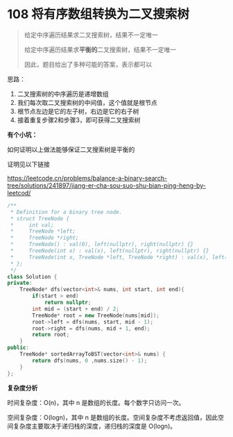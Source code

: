 # 108 将有序数组转换为二叉搜索树

> 给定中序遍历结果求二叉搜索树，结果不一定唯一
>
> 给定中序遍历结果求**平衡的**二叉搜索树，结果不一定唯一
>
> 因此，题目给出了多种可能的答案，表示都可以

思路：

1. 二叉搜索树的中序遍历是递增数组
2. 我们每次取二叉搜索树的中间值，这个值就是根节点
3. 根节点左边是它的左子树，右边是它的右子树
4. 接着重复步骤2和步骤3，即可获得二叉搜索树

**有个小坑：**

如何证明以上做法能够保证二叉搜索树是平衡的

证明见以下链接

https://leetcode.cn/problems/balance-a-binary-search-tree/solutions/241897/jiang-er-cha-sou-suo-shu-bian-ping-heng-by-leetcod/

```c++
/**
 * Definition for a binary tree node.
 * struct TreeNode {
 *     int val;
 *     TreeNode *left;
 *     TreeNode *right;
 *     TreeNode() : val(0), left(nullptr), right(nullptr) {}
 *     TreeNode(int x) : val(x), left(nullptr), right(nullptr) {}
 *     TreeNode(int x, TreeNode *left, TreeNode *right) : val(x), left(left), right(right) {}
 * };
 */
class Solution {
private:
    TreeNode* dfs(vector<int>& nums, int start, int end){
        if(start > end)
            return nullptr;
        int mid = (start + end) / 2;
        TreeNode* root = new TreeNode(nums[mid]);
        root->left = dfs(nums, start, mid - 1);
        root->right = dfs(nums, mid + 1, end);
        return root;
    }
public:
    TreeNode* sortedArrayToBST(vector<int>& nums) {
        return dfs(nums, 0 ,nums.size() - 1);
    }
};
```

**复杂度分析**

时间复杂度：O(n)，其中 n 是数组的长度。每个数字只访问一次。

空间复杂度：O(logn)，其中 n 是数组的长度。空间复杂度不考虑返回值，因此空间复杂度主要取决于递归栈的深度，递归栈的深度是 O(logn)。


